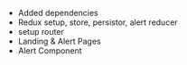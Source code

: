 - Added dependencies
- Redux setup, store, persistor, alert reducer
- setup router
- Landing & Alert Pages
- Alert Component
